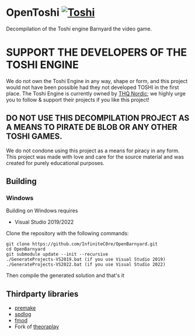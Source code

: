 # OpenToshi [![Toshi](https://github.com/InfiniteC0re/OpenBarnyard/actions/workflows/ci.yaml/badge.svg)](https://github.com/InfiniteC0re/OpenBarnyard/actions/workflows/ci.yaml)
Decompilation of the Toshi engine Barnyard the video game.

# **SUPPORT THE DEVELOPERS OF THE TOSHI ENGINE**
We do not own the Toshi Engine in any way, shape or form, and this project would not have been possible had they not developed TOSHI in the first place. The Toshi Engine is currently owned by [THQ Nordic](https://www.thqnordic.com); we highly urge you to follow & support their projects if you like this project!

## **DO NOT USE THIS DECOMPILATION PROJECT AS A MEANS TO PIRATE DE BLOB OR ANY OTHER TOSHI GAMES.**
We do not condone using this project as a means for piracy in any form. This project was made with love and care for the source material and was created for purely educational purposes.

## Building

### Windows

Building on Windows requires

- Visual Studio 2019/2022

Clone the repository with the following commands:

	git clone https://github.com/InfiniteC0re/OpenBarnyard.git
	cd OpenBarnyard
	git submodule update --init --recursive
	./GenerateProjects-VS2019.bat (if you use Visual Studio 2019)
	./GenerateProjects-VS2022.bat (if you use Visual Studio 2022)

Then compile the generated solution and that's it

## Thirdparty libraries
- [premake](https://github.com/premake/premake-core)
- [spdlog](https://github.com/gabime/spdlog)
- [fmod](https://fmod.com/)
- Fork of [theoraplay](https://github.com/InfiniteC0re/theoraplay)

